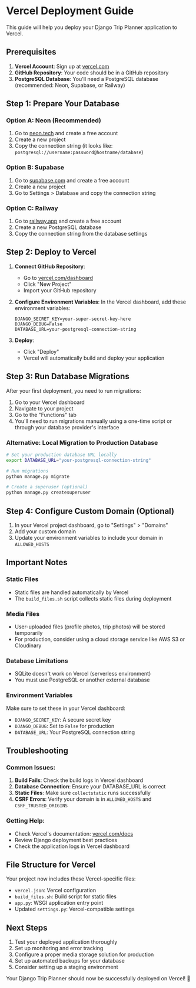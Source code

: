 # Vercel Deployment Guide

This guide will help you deploy your Django Trip Planner application to Vercel.

## Prerequisites

1. **Vercel Account**: Sign up at [vercel.com](https://vercel.com)
2. **GitHub Repository**: Your code should be in a GitHub repository
3. **PostgreSQL Database**: You'll need a PostgreSQL database (recommended: Neon, Supabase, or Railway)

## Step 1: Prepare Your Database

### Option A: Neon (Recommended)
1. Go to [neon.tech](https://neon.tech) and create a free account
2. Create a new project
3. Copy the connection string (it looks like: `postgresql://username:password@hostname/database`)

### Option B: Supabase
1. Go to [supabase.com](https://supabase.com) and create a free account
2. Create a new project
3. Go to Settings > Database and copy the connection string

### Option C: Railway
1. Go to [railway.app](https://railway.app) and create a free account
2. Create a new PostgreSQL database
3. Copy the connection string from the database settings

## Step 2: Deploy to Vercel

1. **Connect GitHub Repository**:
   - Go to [vercel.com/dashboard](https://vercel.com/dashboard)
   - Click "New Project"
   - Import your GitHub repository

2. **Configure Environment Variables**:
   In the Vercel dashboard, add these environment variables:
   ```
   DJANGO_SECRET_KEY=your-super-secret-key-here
   DJANGO_DEBUG=False
   DATABASE_URL=your-postgresql-connection-string
   ```

3. **Deploy**:
   - Click "Deploy"
   - Vercel will automatically build and deploy your application

## Step 3: Run Database Migrations

After your first deployment, you need to run migrations:

1. Go to your Vercel dashboard
2. Navigate to your project
3. Go to the "Functions" tab
4. You'll need to run migrations manually using a one-time script or through your database provider's interface

### Alternative: Local Migration to Production Database
```bash
# Set your production database URL locally
export DATABASE_URL="your-postgresql-connection-string"

# Run migrations
python manage.py migrate

# Create a superuser (optional)
python manage.py createsuperuser
```

## Step 4: Configure Custom Domain (Optional)

1. In your Vercel project dashboard, go to "Settings" > "Domains"
2. Add your custom domain
3. Update your environment variables to include your domain in `ALLOWED_HOSTS`

## Important Notes

### Static Files
- Static files are handled automatically by Vercel
- The `build_files.sh` script collects static files during deployment

### Media Files
- User-uploaded files (profile photos, trip photos) will be stored temporarily
- For production, consider using a cloud storage service like AWS S3 or Cloudinary

### Database Limitations
- SQLite doesn't work on Vercel (serverless environment)
- You must use PostgreSQL or another external database

### Environment Variables
Make sure to set these in your Vercel dashboard:
- `DJANGO_SECRET_KEY`: A secure secret key
- `DJANGO_DEBUG`: Set to `False` for production
- `DATABASE_URL`: Your PostgreSQL connection string

## Troubleshooting

### Common Issues:

1. **Build Fails**: Check the build logs in Vercel dashboard
2. **Database Connection**: Ensure your DATABASE_URL is correct
3. **Static Files**: Make sure `collectstatic` runs successfully
4. **CSRF Errors**: Verify your domain is in `ALLOWED_HOSTS` and `CSRF_TRUSTED_ORIGINS`

### Getting Help:
- Check Vercel's documentation: [vercel.com/docs](https://vercel.com/docs)
- Review Django deployment best practices
- Check the application logs in Vercel dashboard

## File Structure for Vercel

Your project now includes these Vercel-specific files:
- `vercel.json`: Vercel configuration
- `build_files.sh`: Build script for static files
- `app.py`: WSGI application entry point
- Updated `settings.py`: Vercel-compatible settings

## Next Steps

1. Test your deployed application thoroughly
2. Set up monitoring and error tracking
3. Configure a proper media storage solution for production
4. Set up automated backups for your database
5. Consider setting up a staging environment

Your Django Trip Planner should now be successfully deployed on Vercel! 🎉
